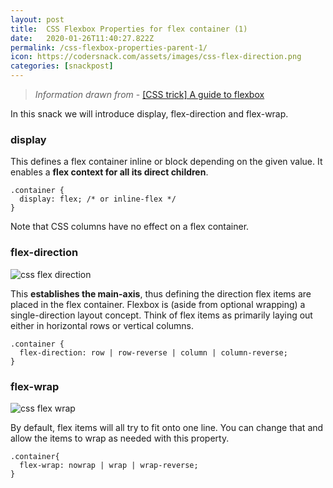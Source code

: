 ```yaml
---
layout: post
title:  CSS Flexbox Properties for flex container (1)
date:   2020-01-26T11:40:27.822Z
permalink: /css-flexbox-properties-parent-1/
icon: https://codersnack.com/assets/images/css-flex-direction.png
categories: [snackpost]
---
```


> *Information drawn from* - [[CSS trick] A guide to flexbox](https://css-tricks.com/snippets/css/a-guide-to-flexbox/)

In this snack we will introduce display, flex-direction and flex-wrap.
 
### display
This defines a flex container inline or block depending on the given value. It enables a **flex context for all its direct children**.

```
.container {
  display: flex; /* or inline-flex */
}
```

Note that CSS columns have no effect on a flex container.


### flex-direction
![css flex direction](https://codersnack.com/assets/images/css-flex-direction.png)

This **establishes the main-axis**, thus defining the direction flex items are placed in the flex container. Flexbox is (aside from optional wrapping) a single-direction layout concept. Think of flex items as primarily laying out either in horizontal rows or vertical columns.

```
.container {
  flex-direction: row | row-reverse | column | column-reverse;
}
```

### flex-wrap
![css flex wrap](https://codersnack.com/assets/images/css-flex-wrap.png)

By default, flex items will all try to fit onto one line. You can change that and allow the items to wrap as needed with this property.

```
.container{
  flex-wrap: nowrap | wrap | wrap-reverse;
}
```

